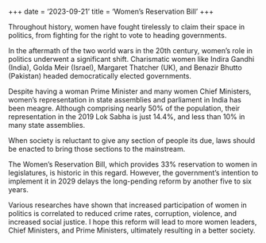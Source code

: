 +++
date = ‘2023-09-21’
title = ‘Women’s Reservation Bill’ 
+++

Throughout history, women have fought tirelessly to claim their space in politics, from fighting for the right to vote to heading governments.

In the aftermath of the two world wars in the 20th century, women’s role in politics underwent a significant shift. Charismatic women like Indira Gandhi (India), Golda Meir (Israel), Margaret Thatcher (UK), and Benazir Bhutto (Pakistan) headed democratically elected governments.

Despite having a woman Prime Minister and many women Chief Ministers, women’s representation in state assemblies and parliament in India has been meagre. Although comprising nearly 50% of the population, their representation in the 2019 Lok Sabha is just 14.4%, and less than 10% in many state assemblies.

When society is reluctant to give any section of people its due, laws should be enacted to bring those sections to the mainstream.

The Women’s Reservation Bill, which provides 33% reservation to women in legislatures, is historic in this regard. However, the government’s intention to implement it in 2029 delays the long-pending reform by another five to six years.

Various researches have shown that increased participation of women in politics is correlated to reduced crime rates, corruption, violence, and increased social justice. I hope this reform will lead to more women leaders, Chief Ministers, and Prime Ministers, ultimately resulting in a better society.
